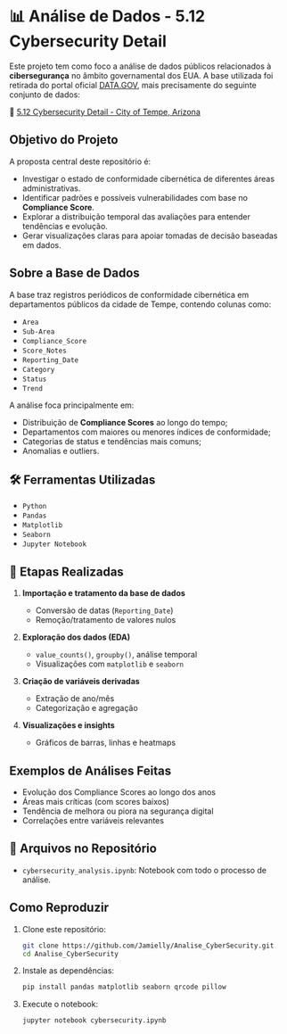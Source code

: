 # 📊 Análise de Dados - 5.12 Cybersecurity Detail

Este projeto tem como foco a análise de dados públicos relacionados à **cibersegurança** no âmbito governamental dos EUA. A base utilizada foi retirada do portal oficial [DATA.GOV](https://data.gov), mais precisamente do seguinte conjunto de dados:

🔗 [5.12 Cybersecurity Detail - City of Tempe, Arizona](https://data.tempe.gov/datasets/5-12-cybersecurity-detail)

##  Objetivo do Projeto

A proposta central deste repositório é:

* Investigar o estado de conformidade cibernética de diferentes áreas administrativas.
* Identificar padrões e possíveis vulnerabilidades com base no **Compliance Score**.
* Explorar a distribuição temporal das avaliações para entender tendências e evolução.
* Gerar visualizações claras para apoiar tomadas de decisão baseadas em dados.

##  Sobre a Base de Dados

A base traz registros periódicos de conformidade cibernética em departamentos públicos da cidade de Tempe, contendo colunas como:

* `Area`
* `Sub-Area`
* `Compliance_Score`
* `Score_Notes`
* `Reporting_Date`
* `Category`
* `Status`
* `Trend`

A análise foca principalmente em:

* Distribuição de **Compliance Scores** ao longo do tempo;
* Departamentos com maiores ou menores índices de conformidade;
* Categorias de status e tendências mais comuns;
* Anomalias e outliers.

## 🛠️ Ferramentas Utilizadas

* `Python`
* `Pandas`
* `Matplotlib`
* `Seaborn`
* `Jupyter Notebook`

## 📌 Etapas Realizadas

1. **Importação e tratamento da base de dados**

   * Conversão de datas (`Reporting_Date`)
   * Remoção/tratamento de valores nulos
2. **Exploração dos dados (EDA)**

   * `value_counts()`, `groupby()`, análise temporal
   * Visualizações com `matplotlib` e `seaborn`
3. **Criação de variáveis derivadas**

   * Extração de ano/mês
   * Categorização e agregação
4. **Visualizações e insights**

   * Gráficos de barras, linhas e heatmaps

## Exemplos de Análises Feitas

* Evolução dos Compliance Scores ao longo dos anos
* Áreas mais críticas (com scores baixos)
* Tendência de melhora ou piora na segurança digital
* Correlações entre variáveis relevantes

## 📎 Arquivos no Repositório

* `cybersecurity_analysis.ipynb`: Notebook com todo o processo de análise.

## Como Reproduzir

1. Clone este repositório:

   ```bash
   git clone https://github.com/Jamielly/Analise_CyberSecurity.git
   cd Analise_CyberSecurity
   ```
2. Instale as dependências:

   ```bash
   pip install pandas matplotlib seaborn qrcode pillow
   ```
3. Execute o notebook:

   ```bash
   jupyter notebook cybersecurity.ipynb
   ```
